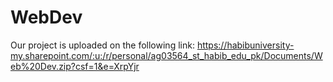 # WebDev
Our project is uploaded on the following link:
https://habibuniversity-my.sharepoint.com/:u:/r/personal/ag03564_st_habib_edu_pk/Documents/Web%20Dev.zip?csf=1&e=XrpYjr
